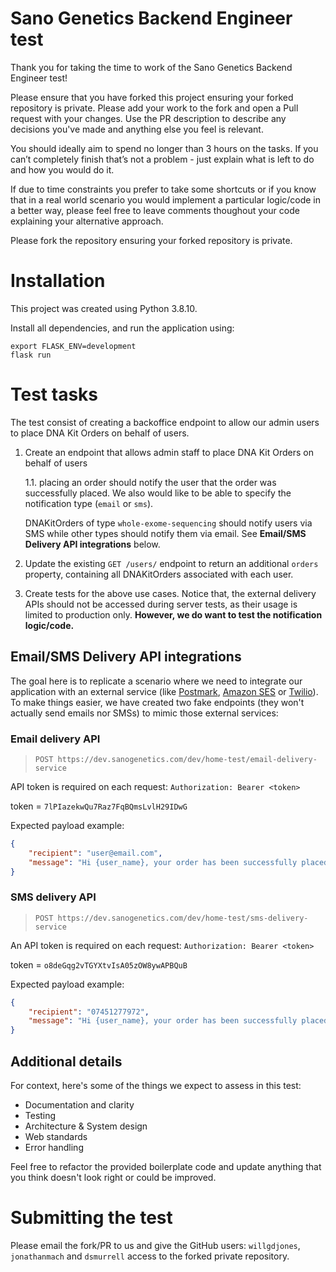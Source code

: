 # Sano Genetics Backend Engineer test
Thank you for taking the time to work of the Sano Genetics Backend Engineer test!

Please ensure that you have forked this project ensuring your forked repository is private. Please add your work to the fork and open a Pull request with your changes. Use the PR description to describe any decisions you've made and anything else you feel is relevant.

You should ideally aim to spend no longer than 3 hours on the tasks. If you can’t completely finish that’s not a problem - just explain what is left to do and how you would do it.

If due to time constraints you prefer to take some shortcuts or if you know that in a real world scenario you would implement a particular logic/code in a better way, please feel free to leave comments thoughout your code explaining your alternative approach.


Please fork the repository ensuring your forked repository is private.

# Installation
This project was created using Python 3.8.10.

Install all dependencies, and run the application using:
```
export FLASK_ENV=development                                  
flask run
```


# Test tasks
The test consist of creating a backoffice endpoint to allow our admin users to place DNA Kit Orders on behalf of users.

1. Create an endpoint that allows admin staff to place DNA Kit Orders on behalf of users

    1.1. placing an order should notify the user that the order was successfully placed. We also would like to be able to specify the notification type (`email` or `sms`).
    
    DNAKitOrders of type `whole-exome-sequencing` should notify users via SMS while other types should notify them via email. See **Email/SMS Delivery API integrations** below.

2. Update the existing `GET /users/` endpoint to return an additional `orders` property, containing all DNAKitOrders associated with each user.

3. Create tests for the above use cases. Notice that, the external delivery APIs should not be accessed during server tests, as their usage is limited to production only. **However, we do want to test the notification logic/code.**

## Email/SMS Delivery API integrations
The goal here is to replicate a scenario where we need to integrate our application with an external service (like [Postmark](https://postmarkapp.com/), [Amazon SES](https://aws.amazon.com/ses/) or [Twilio](https://www.twilio.com/messaging)).
To make things easier, we have created two fake endpoints (they won't actually send emails nor SMSs) to mimic those external services:

### Email delivery API

> `POST https://dev.sanogenetics.com/dev/home-test/email-delivery-service`

API token is required on each request: `Authorization: Bearer <token>`

token = `7lPIazekwQu7Raz7FqBQmsLvlH29IDwG`

Expected payload example:
```json
{
    "recipient": "user@email.com",
    "message": "Hi {user_name}, your order has been successfully placed."
}
```

### SMS delivery API
> `POST https://dev.sanogenetics.com/dev/home-test/sms-delivery-service`

An API token is required on each request: `Authorization: Bearer <token>`

token = `o8deGqg2vTGYXtvIsA05zOW8ywAPBQuB`

Expected payload example:
```json
{
    "recipient": "07451277972",
    "message": "Hi {user_name}, your order has been successfully placed."
}
```

## Additional details
For context, here's some of the things we expect to assess in this test:
* Documentation and clarity
* Testing 
* Architecture & System design
* Web standards
* Error handling

Feel free to refactor the provided boilerplate code and update anything that you think doesn't look right or could be improved.


# Submitting the test
Please email the fork/PR to us and give the GitHub users: `willgdjones`,  `jonathanmach` and `dsmurrell` access to the forked private repository.

